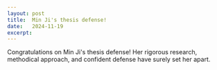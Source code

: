 ```yaml
---
layout: post
title:  Min Ji's thesis defense!
date:   2024-11-19
excerpt:
---
```

Congratulations on Min Ji's thesis defense! Her rigorous research, methodical approach, and confident defense have surely set her apart. 
